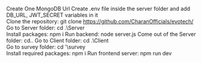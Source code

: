 Create One MongoDB Url
Create .env file inside the server folder and add DB_URL, JWT_SECRET variables in it  
Clone the repository: git clone https://github.com/CharanOfficials/evotech/
Go to Server folder: cd .\Server\
Install packages: npm i
Run backend: node server.js
Come out of the Server folder: cd..
Go to Client folder: cd .\Client\
Go to survey folder: cd '\survey\
Install required packages: npm i
Run frontend server: npm run dev

